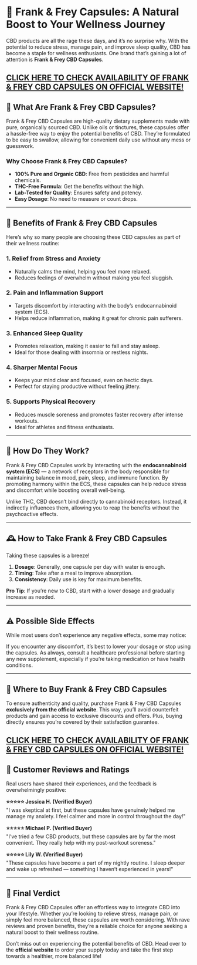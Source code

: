 # 🌿 Frank & Frey  Capsules: A Natural Boost to Your Wellness Journey

CBD products are all the rage these days, and it’s no surprise why. With the potential to reduce stress, manage pain, and improve sleep quality, CBD has become a staple for wellness enthusiasts. One brand that’s gaining a lot of attention is **Frank & Frey CBD Capsules**.

## [CLICK HERE TO CHECK AVAILABILITY OF FRANK & FREY CBD CAPSULES ON OFFICIAL WEBSITE!](https://farmscbdoil.com/frank-and-frey-cbd-capsules/)

## 💊 What Are Frank & Frey CBD Capsules?
Frank & Frey CBD Capsules are high-quality dietary supplements made with pure, organically sourced CBD. Unlike oils or tinctures, these capsules offer a hassle-free way to enjoy the potential benefits of CBD. They’re formulated to be easy to swallow, allowing for convenient daily use without any mess or guesswork.

### Why Choose Frank & Frey CBD Capsules?
- **100% Pure and Organic CBD**: Free from pesticides and harmful chemicals.
- **THC-Free Formula**: Get the benefits without the high.
- **Lab-Tested for Quality**: Ensures safety and potency.
- **Easy Dosage**: No need to measure or count drops.

---

## 🌟 Benefits of Frank & Frey CBD Capsules
Here’s why so many people are choosing these CBD capsules as part of their wellness routine:

### 1. Relief from Stress and Anxiety
- Naturally calms the mind, helping you feel more relaxed.
- Reduces feelings of overwhelm without making you feel sluggish.

### 2. Pain and Inflammation Support
- Targets discomfort by interacting with the body’s endocannabinoid system (ECS).
- Helps reduce inflammation, making it great for chronic pain sufferers.

### 3. Enhanced Sleep Quality
- Promotes relaxation, making it easier to fall and stay asleep.
- Ideal for those dealing with insomnia or restless nights.

### 4. Sharper Mental Focus
- Keeps your mind clear and focused, even on hectic days.
- Perfect for staying productive without feeling jittery.

### 5. Supports Physical Recovery
- Reduces muscle soreness and promotes faster recovery after intense workouts.
- Ideal for athletes and fitness enthusiasts.

---

## 🧠 How Do They Work?
Frank & Frey CBD Capsules work by interacting with the **endocannabinoid system (ECS)** — a network of receptors in the body responsible for maintaining balance in mood, pain, sleep, and immune function. By promoting harmony within the ECS, these capsules can help reduce stress and discomfort while boosting overall well-being.

Unlike THC, CBD doesn’t bind directly to cannabinoid receptors. Instead, it indirectly influences them, allowing you to reap the benefits without the psychoactive effects.

---

## 🕰️ How to Take Frank & Frey CBD Capsules
Taking these capsules is a breeze!

1. **Dosage**: Generally, one capsule per day with water is enough.
2. **Timing**: Take after a meal to improve absorption.
3. **Consistency**: Daily use is key for maximum benefits.

**Pro Tip**: If you’re new to CBD, start with a lower dosage and gradually increase as needed.

---

## ⚠️ Possible Side Effects
While most users don’t experience any negative effects, some may notice:

If you encounter any discomfort, it’s best to lower your dosage or stop using the capsules. As always, consult a healthcare professional before starting any new supplement, especially if you’re taking medication or have health conditions.

---

## 🛒 Where to Buy Frank & Frey CBD Capsules
To ensure authenticity and quality, purchase Frank & Frey CBD Capsules **exclusively from the official website**. This way, you’ll avoid counterfeit products and gain access to exclusive discounts and offers. Plus, buying directly ensures you’re covered by their satisfaction guarantee.

## [CLICK HERE TO CHECK AVAILABILITY OF FRANK & FREY CBD CAPSULES ON OFFICIAL WEBSITE!](https://farmscbdoil.com/frank-and-frey-cbd-capsules/)

## 🌟 Customer Reviews and Ratings
Real users have shared their experiences, and the feedback is overwhelmingly positive:

**⭐️⭐️⭐️⭐️⭐️ Jessica H. (Verified Buyer)**  
"I was skeptical at first, but these capsules have genuinely helped me manage my anxiety. I feel calmer and more in control throughout the day!"

**⭐️⭐️⭐️⭐️⭐️ Michael P. (Verified Buyer)**  
"I’ve tried a few CBD products, but these capsules are by far the most convenient. They really help with my post-workout soreness."

**⭐️⭐️⭐️⭐️⭐️ Lily W. (Verified Buyer)**  
"These capsules have become a part of my nightly routine. I sleep deeper and wake up refreshed — something I haven’t experienced in years!"

---

## 📝 Final Verdict
Frank & Frey CBD Capsules offer an effortless way to integrate CBD into your lifestyle. Whether you’re looking to relieve stress, manage pain, or simply feel more balanced, these capsules are worth considering. With rave reviews and proven benefits, they’re a reliable choice for anyone seeking a natural boost to their wellness routine.

Don’t miss out on experiencing the potential benefits of CBD. Head over to the **official website** to order your supply today and take the first step towards a healthier, more balanced life!
